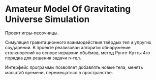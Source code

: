 # Amateur Model Of Gravitating Universe Simulation

Проект игры-песочницы.

Симуляция гравитационного взаимодействия твёрдых тел и упругих соударений.
В проекте реализован алгоритм обнаружение столкновений на основе иерархии объёмов, метод Рунге-Кутты 4го порядка для решения задачи n-тел.

Интерфейс программы позволяет добавлять новые тела, менять масштаб времени, перемещаться в пространстве.


